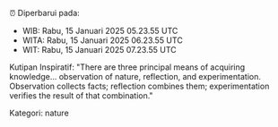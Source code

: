⏰ Diperbarui pada:
- WIB: Rabu, 15 Januari 2025 05.23.55 UTC
- WITA: Rabu, 15 Januari 2025 06.23.55 UTC
- WIT: Rabu, 15 Januari 2025 07.23.55 UTC

Kutipan Inspiratif:
"There are three principal means of acquiring knowledge... observation of nature, reflection, and experimentation. Observation collects facts; reflection combines them; experimentation verifies the result of that combination."


Kategori: nature

